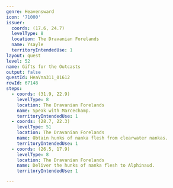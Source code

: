 ```yaml
---
genre: Heavensward
icon: '71000'
issuer:
  coords: (17.6, 24.7)
  levelType: 8
  location: The Dravanian Forelands
  name: Ysayle
  territoryIntendedUse: 1
layout: quest
level: 52
name: Gifts for the Outcasts
output: false
questId: HeaVna311_01612
rowId: 67148
steps:
  - coords: (31.9, 22.9)
    levelType: 8
    location: The Dravanian Forelands
    name: Speak with Marcechamp.
    territoryIntendedUse: 1
  - coords: (28.7, 22.3)
    levelType: 51
    location: The Dravanian Forelands
    name: Obtain hunks of nanka flesh from clearwater nankas.
    territoryIntendedUse: 1
  - coords: (26.5, 17.9)
    levelType: 8
    location: The Dravanian Forelands
    name: Deliver the hunks of nanka flesh to Alphinaud.
    territoryIntendedUse: 1

---
```

